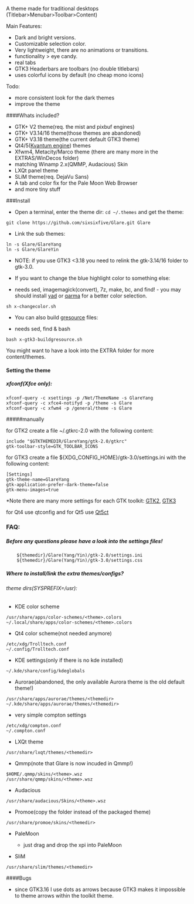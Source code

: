 A theme made for traditional desktops (Titlebar>Menubar>Toolbar>Content)

Main Features:

* Dark and bright versions.
* Customizable selection color.
* Very lightweight, there are no animations or transitions.
* functionality > eye candy.
* real tabs
* GTK3 Headerbars are toolbars (no double titlebars)
* uses colorful icons by default (no cheap mono icons)

Todo:

* more consistent look for the dark themes
* improve the theme

####Whats included?

* GTK+ V2 theme(req. the mist and pixbuf engines)
* GTK+ V3.14/16 theme(those themes are abandoned)
* GTK+ V3.18 theme(the current default GTK3 theme)
* Qt4/5([Kvantum engine](https://github.com/tsujan/Kvantum/tree/master/Kvantum)) themes
* Xfwm4, Metacity/Marco theme (there are many more in the EXTRAS/WinDecos folder)
* matching Winamp 2.x(QMMP, Audacious) Skin
* LXQt panel theme
* SLiM theme(req. DejaVu Sans)
* A tab and color fix for the Pale Moon Web Browser
* and more tiny stuff

###Install

- Open a terminal, enter the theme dir: `cd ~/.themes` and get the theme: 

```
git clone https://github.com/sixsixfive/Glare.git Glare
```

- Link the sub themes:

```
ln -s Glare/GlareYang
ln -s Glare/GlareYin
```

* NOTE: if you use GTK3 <3.18 you need to relink the gtk-3.14/16 folder to gtk-3.0.

- If you want to change the blue highlight color to something else:

 * needs sed, imagemagick(convert), 7z, make, bc, and find! - you may should install [yad](http://sourceforge.net/projects/yad-dialog) or [qarma](https://github.com/luebking/qarma) for a better color selection.

```
sh x-changecolor.sh
```

- You can also build [gresource](https://developer.gnome.org/gio/stable/GResource.html#GResource.description) files:

 * needs sed, find & bash

```
bash x-gtk3-buildgresource.sh
```

You might want to have a look into the EXTRA folder for more content/themes.

#### Setting the theme
##### xfconf(Xfce only):

```
xfconf-query -c xsettings -p /Net/ThemeName -s GlareYang
xfconf-query -c xfce4-notifyd -p /theme -s Glare
xfconf-query -c xfwm4 -p /general/theme -s Glare
```
#####manually

for GTK2 create a file ~/.gtkrc-2.0 with the following content:

```
include "$GTKTHEMEDIR/GlareYang/gtk-2.0/gtkrc"
gtk-toolbar-style=GTK_TOOLBAR_ICONS
```

for GTK3 create a file ${XDG_CONFIG_HOME}/gtk-3.0/settings.ini with the following content:

```
[Settings]
gtk-theme-name=GlareYang
gtk-application-prefer-dark-theme=false
gtk-menu-images=true
```
*Note there are many more settings for each GTK toolkit: [GTK2](https://developer.gnome.org/gtk2/stable/GtkSettings.html#GtkSettings.properties), [GTK3](https://developer.gnome.org/gtk3/stable/GtkSettings.html#GtkSettings)

for Qt4 use qtconfig and for Qt5 use [Qt5ct](http://sourceforge.net/projects/qt5ct/)

### FAQ:

##### Before any questions please have a look into the settings files!

```
    ${themedir}/Glare(Yang/Yin)/gtk-2.0/settings.ini
    ${themedir}/Glare(Yang/Yin)/gtk-3.0/settings.css
```

##### Where to install/link the extra themes/configs?

###### theme dirs(SYSPREFIX=/usr):

- KDE color scheme

```
/usr/share/apps/color-schemes/<theme>.colors
~/.local/share/apps/color-schemes/<theme>.colors
```
- Qt4 color scheme(not needed anymore) 

```
/etc/xdg/Trolltech.conf
~/.config/Trolltech.conf
```
- KDE settings(only if there is no kde installed)

```
~/.kde/share/config/kdeglobals
```
- Aurorae(abandoned, the only available Aurora theme is the old default theme!)

```
/usr/share/apps/aurorae/themes/<themedir>
~/.kde/share/apps/aurorae/themes/<themedir>
```
- very simple compton settings

```
/etc/xdg/compton.conf
~/.compton.conf
```
- LXQt theme

```
/usr/share/lxqt/themes/<themedir>
```
- Qmmp(note that Glare is now incuded in Qmmp!)

```
$HOME/.qmmp/skins/<theme>.wsz
/usr/share/qmmp/skins/<theme>.wsz
```
- Audacious

```
/usr/share/audacious/Skins/<theme>.wsz
```
- Promoe(copy the folder instead of the packaged theme)

```
/usr/share/promoe/skins/<themedir>
```

- PaleMoon
  * just drag and drop the xpi into PaleMoon

- SliM

```
/usr/share/slim/themes/<themedir>
```
####Bugs

* since GTK3.16 I use dots as arrows because GTK3 makes it impossible to theme arrows within the toolkit theme.
